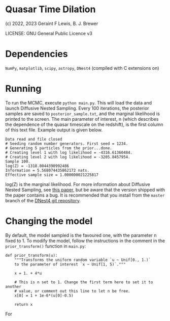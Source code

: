Quasar Time Dilation
====================

(c) 2022, 2023 Geraint F Lewis, B. J. Brewer

LICENSE: GNU General Public Licence v3

Dependencies
============

`NumPy`, `matplotlib`, `scipy`, `astropy`,
`DNest4` (compiled with C extensions on)

Running
=======

To run the MCMC, execute `python main.py`. This will load the data and launch
Diffusive Nested Sampling. Every 100 iterations, the posterior samples are
saved to `posterior_sample.txt`, and the marginal likelihood is printed to the
screen. The main parameter of interest, n (which describes the dependence of
the quasar timescale on the redshift), is the first column of this text file.
Example output is given below.

```
Data read and file closed
# Seeding random number generators. First seed = 1234.
# Generating 5 particles from the prior...done.
# Creating level 1 with log likelihood = -4316.61360484.
# Creating level 2 with log likelihood = -3205.8457954.
Sample 100.
log(Z) = -1318.8044390992486
Information = 5.568074435862172 nats.
Effective sample size = 1.000000021225817
```

log(Z) is the marginal likelihood. For more information about Diffusive Nested
Sampling, see [this paper](https://www.jstatsoft.org/index.php/jss/article/view/v086i07/v86i07.pdf),
but be aware that the version shipped with the paper contains a bug. It is
recommended that you install from the `master` branch of the
[DNest4 git repository](https://github.com/eggplantbren/DNest4).

Changing the model
==================

By default, the model sampled is the favoured one, with the parameter n fixed
to 1. To modify the model, follow the instructions in the comment in
the `prior_transform()` function in `main.py`:

```
def prior_transform(u):
    """Transforms the uniform random variable `u ~ Unif[0., 1.)`
    to the parameter of interest `x ~ Unif[1, 5)`."""

    x = 1. + 4*u 

    # This is n set to 1. Change the first term here to set it to another
    # value, or comment out this line to let n be free.
    x[0] = 1 + 1e-6*(u[0]-0.5)

    return x
```

For

